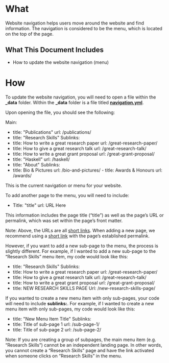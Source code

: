 # What

Website navigation helps users move around the website and find information. The navigation is considered to be the menu, which is located on the top of the page.

## What This Document Includes

- How to update the website navigation (menu)


# How 

To update the website navigation, you will need to open a file within the **_data** folder. Within the **_data** folder is a file titled [**navigation.yml**](https://github.com/simonpj/www.peytonjones.org/blob/gh-pages/_data/navigation.yml). 

Upon opening the file, you should see the following:

  Main:
  - title: "Publications"
    url: /publications/
  - title: "Research Skills"
  Sublinks:
  - title: How to write a great research paper
    url: /great-research-paper/
  - title: How to give a great research talk
    url: /great-research-talk/
  - title: How to write a great grant proposal
    url: /great-grant-proposal/
  - title: "Haskell"
    url: /haskell/
  - title: "About"
  Sublinks:
  - title: Bio & Pictures
              url: /bio-and-pictures/
          - title: Awards & Honours
              url: /awards/

This is the current navigation or menu for your website.

To add another page to the menu, you will need to include:

  - Title: "title"
    url: URL Here

This information includes the page title (“title”) as well as the page’s URL or permalink, which was set within the page’s front matter. 

  Note: Above, the URLs are all [short links](https://github.com/simonpj/www.peytonjones.org/blob/gh-pages/_documentation/Tips-and-Tricks.md). When adding a new page, we recommend using a [short link](https://github.com/simonpj/www.peytonjones.org/blob/gh-pages/_documentation/Tips-and-Tricks.md) with the page’s established permalink.

However, if you want to add a new sub-page to the menu, the process is slightly different. For example, if I wanted to add a new sub-page to the “Research Skills” menu item, my code would look like this: 

  - title: "Research Skills"
  Sublinks:
  - title: How to write a great research paper
    url: /great-research-paper/
  - title: How to give a great research talk
    url: /great-research-talk/
  - title: How to write a great grant proposal
    url: /great-grant-proposal/
  - title: NEW RESEARCH SKILLS PAGE
    Url: /new-research-skills-page/


If you wanted to create a new menu item with only sub-pages, your code will need to include **sublinks:**. For example, if I wanted to create a new menu item with only sub-pages, my code would look like this:

  - title: "New Menu Item Title"
  Sublinks:
  - title: Title of sub-page 1
    url: /sub-page-1/
  - title: Title of sub-page 2
    url: /sub-page-2/

  Note: If you are creating a group of subpages, the main menu item (e.g. “Research Skills”) cannot be an independent landing page. In other words, you cannot create a “Research Skills” page and have the link activated when someone clicks on “Research Skills” in the menu.
